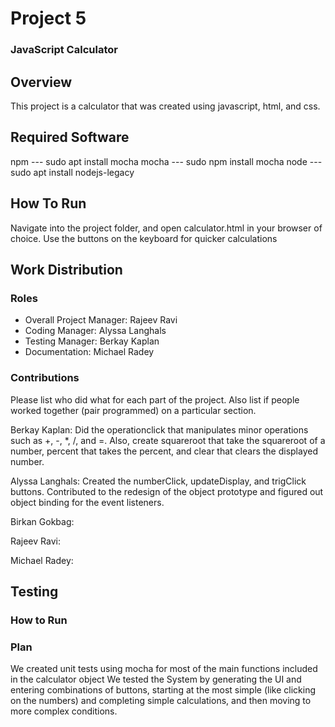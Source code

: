 # Project 5
### JavaScript Calculator

## Overview
This project is a calculator that was created using javascript, html, and css.

## Required Software
npm --- sudo apt install mocha
mocha --- sudo npm install mocha
node --- sudo apt install nodejs-legacy


## How To Run
Navigate into the project folder, and open calculator.html in your browser of choice.
Use the buttons on the keyboard for quicker calculations

## Work Distribution
### Roles
* Overall Project Manager: Rajeev Ravi
* Coding Manager: Alyssa Langhals
* Testing Manager: Berkay Kaplan  
* Documentation: Michael Radey

### Contributions
Please list who did what for each part of the project.
Also list if people worked together (pair programmed) on a particular section.

Berkay Kaplan: Did the operationclick that manipulates minor operations such as +, -, *, /, and =. Also, create squareroot that take the squareroot of a number, percent that takes the percent, and clear that clears the displayed number.  

Alyssa Langhals: Created the numberClick, updateDisplay, and trigClick buttons. Contributed to the redesign of the object prototype and figured out object binding for the event listeners.

Birkan Gokbag:

Rajeev Ravi:

Michael Radey:


## Testing
### How to Run
### Plan
We created unit tests using mocha for most of the main functions included in the calculator object
We tested the System by generating the UI and entering combinations of buttons, starting at the most simple (like clicking on the numbers) and completing simple calculations, and then moving to more complex conditions.
